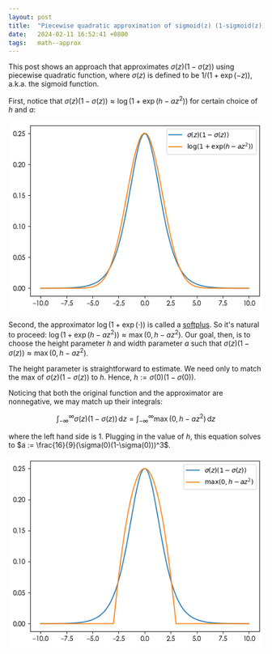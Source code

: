 ```yaml
---
layout: post
title:  "Piecewise quadratic approximation of sigmoid(z) (1-sigmoid(z))"
date:   2024-02-11 16:52:41 +0800
tags:   math--approx
---
```


This post shows an approach that approximates $\sigma(z)(1-\sigma(z))$ using piecewise quadratic function, where $\sigma(z)$ is defined to be $1/(1+\exp(-z))$, a.k.a. the sigmoid function.

First, notice that $\sigma(z)(1-\sigma(z)) \approx \log(1+\exp(h - a z^2))$ for certain choice of $h$ and $a$:

![softplus approximate dsigma](/assets/posts_imgs/2024-02-11/dsigma-softplus.png)

Second, the approximator $\log(1+\exp(\cdot))$ is called a [softplus](https://paperswithcode.com/method/softplus).
So it's natural to proceed: $\log(1+\exp(h - a z^2)) \approx \max(0, h - a z^2)$.
Our goal, then, is to choose the height parameter $h$ and width parameter $a$ such that $\sigma(z)(1-\sigma(z)) \approx \max(0, h - a z^2)$.

The height parameter is straightforward to estimate.
We need only to match the max of $\sigma(z)(1-\sigma(z))$ to $h$.
Hence, $h := \sigma(0)(1-\sigma(0))$.

Noticing that both the original function and the approximator are nonnegative, we may match up their integrals:

$$
\int_{-\infty}^\infty \sigma(z)(1-\sigma(z))\,\mathrm d z = \int_{-\infty}^\infty \max(0, h - a z^2)\,\mathrm d z
$$

where the left hand side is 1.
Plugging in the value of $h$, this equation solves to $a := \frac{16}{9}(\sigma(0)(1-\sigma(0)))^3$.

![max quad approximate dsigma](/assets/posts_imgs/2024-02-11/dsigma-maxquad.png)
